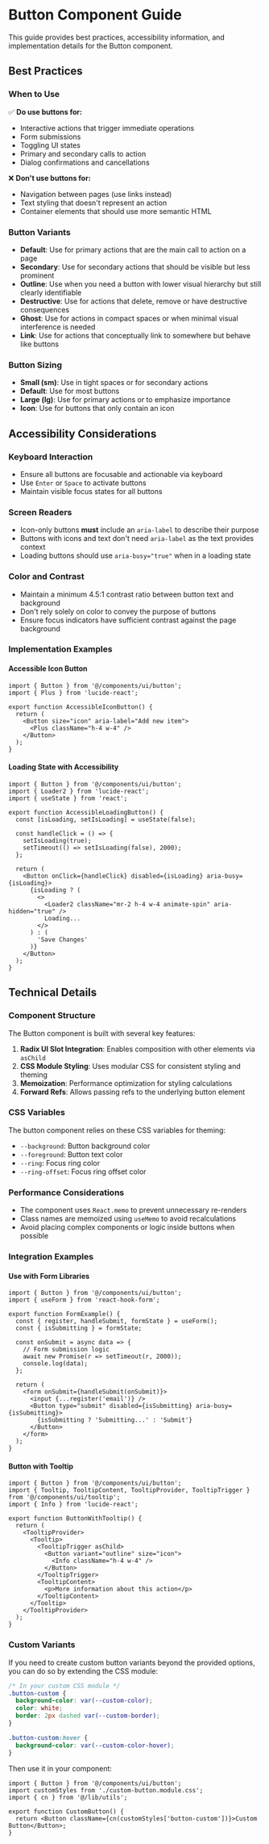 # Button Component Guide

This guide provides best practices, accessibility information, and implementation details for the Button component.

## Best Practices

### When to Use

✅ **Do use buttons for:**

- Interactive actions that trigger immediate operations
- Form submissions
- Toggling UI states
- Primary and secondary calls to action
- Dialog confirmations and cancellations

❌ **Don't use buttons for:**

- Navigation between pages (use links instead)
- Text styling that doesn't represent an action
- Container elements that should use more semantic HTML

### Button Variants

- **Default**: Use for primary actions that are the main call to action on a page
- **Secondary**: Use for secondary actions that should be visible but less prominent
- **Outline**: Use when you need a button with lower visual hierarchy but still clearly identifiable
- **Destructive**: Use for actions that delete, remove or have destructive consequences
- **Ghost**: Use for actions in compact spaces or when minimal visual interference is needed
- **Link**: Use for actions that conceptually link to somewhere but behave like buttons

### Button Sizing

- **Small (sm)**: Use in tight spaces or for secondary actions
- **Default**: Use for most buttons
- **Large (lg)**: Use for primary actions or to emphasize importance
- **Icon**: Use for buttons that only contain an icon

## Accessibility Considerations

### Keyboard Interaction

- Ensure all buttons are focusable and actionable via keyboard
- Use `Enter` or `Space` to activate buttons
- Maintain visible focus states for all buttons

### Screen Readers

- Icon-only buttons **must** include an `aria-label` to describe their purpose
- Buttons with icons and text don't need `aria-label` as the text provides context
- Loading buttons should use `aria-busy="true"` when in a loading state

### Color and Contrast

- Maintain a minimum 4.5:1 contrast ratio between button text and background
- Don't rely solely on color to convey the purpose of buttons
- Ensure focus indicators have sufficient contrast against the page background

### Implementation Examples

#### Accessible Icon Button

```tsx
import { Button } from '@/components/ui/button';
import { Plus } from 'lucide-react';

export function AccessibleIconButton() {
  return (
    <Button size="icon" aria-label="Add new item">
      <Plus className="h-4 w-4" />
    </Button>
  );
}
```

#### Loading State with Accessibility

```tsx
import { Button } from '@/components/ui/button';
import { Loader2 } from 'lucide-react';
import { useState } from 'react';

export function AccessibleLoadingButton() {
  const [isLoading, setIsLoading] = useState(false);

  const handleClick = () => {
    setIsLoading(true);
    setTimeout(() => setIsLoading(false), 2000);
  };

  return (
    <Button onClick={handleClick} disabled={isLoading} aria-busy={isLoading}>
      {isLoading ? (
        <>
          <Loader2 className="mr-2 h-4 w-4 animate-spin" aria-hidden="true" />
          Loading...
        </>
      ) : (
        'Save Changes'
      )}
    </Button>
  );
}
```

## Technical Details

### Component Structure

The Button component is built with several key features:

1. **Radix UI Slot Integration**: Enables composition with other elements via `asChild`
2. **CSS Module Styling**: Uses modular CSS for consistent styling and theming
3. **Memoization**: Performance optimization for styling calculations
4. **Forward Refs**: Allows passing refs to the underlying button element

### CSS Variables

The button component relies on these CSS variables for theming:

- `--background`: Button background color
- `--foreground`: Button text color
- `--ring`: Focus ring color
- `--ring-offset`: Focus ring offset color

### Performance Considerations

- The component uses `React.memo` to prevent unnecessary re-renders
- Class names are memoized using `useMemo` to avoid recalculations
- Avoid placing complex components or logic inside buttons when possible

### Integration Examples

#### Use with Form Libraries

```tsx
import { Button } from '@/components/ui/button';
import { useForm } from 'react-hook-form';

export function FormExample() {
  const { register, handleSubmit, formState } = useForm();
  const { isSubmitting } = formState;

  const onSubmit = async data => {
    // Form submission logic
    await new Promise(r => setTimeout(r, 2000));
    console.log(data);
  };

  return (
    <form onSubmit={handleSubmit(onSubmit)}>
      <input {...register('email')} />
      <Button type="submit" disabled={isSubmitting} aria-busy={isSubmitting}>
        {isSubmitting ? 'Submitting...' : 'Submit'}
      </Button>
    </form>
  );
}
```

#### Button with Tooltip

```tsx
import { Button } from '@/components/ui/button';
import { Tooltip, TooltipContent, TooltipProvider, TooltipTrigger } from '@/components/ui/tooltip';
import { Info } from 'lucide-react';

export function ButtonWithTooltip() {
  return (
    <TooltipProvider>
      <Tooltip>
        <TooltipTrigger asChild>
          <Button variant="outline" size="icon">
            <Info className="h-4 w-4" />
          </Button>
        </TooltipTrigger>
        <TooltipContent>
          <p>More information about this action</p>
        </TooltipContent>
      </Tooltip>
    </TooltipProvider>
  );
}
```

### Custom Variants

If you need to create custom button variants beyond the provided options, you can do so by extending the CSS module:

```css
/* In your custom CSS module */
.button-custom {
  background-color: var(--custom-color);
  color: white;
  border: 2px dashed var(--custom-border);
}

.button-custom:hover {
  background-color: var(--custom-color-hover);
}
```

Then use it in your component:

```tsx
import { Button } from '@/components/ui/button';
import customStyles from './custom-button.module.css';
import { cn } from '@/lib/utils';

export function CustomButton() {
  return <Button className={cn(customStyles['button-custom'])}>Custom Button</Button>;
}
```
